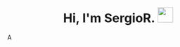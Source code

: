 <h1 align="center"><b>Hi, I'm SergioR. </b><img src="https://media.giphy.com/media/hvRJCLFzcasrR4ia7z/giphy.gif" width="35"></h1>
<!--  -->A

<!--
**SergioRamirez06/SergioRamirez06** is a ✨ _special_ ✨ repository because its `README.md` (this file) appears on your GitHub profile.

Here are some ideas to get you started:

- 🔭 I’m currently working on ...
- 🌱 I’m currently learning ...
- 👯 I’m looking to collaborate on ...
- 🤔 I’m looking for help with ...
- 💬 Ask me about ...
- 📫 How to reach me: ...
- 😄 Pronouns: ...
- ⚡ Fun fact: ...
-->
